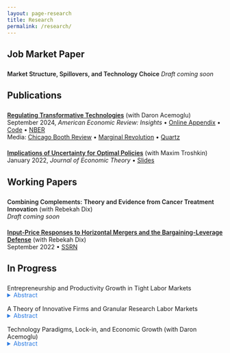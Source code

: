 ```yaml
---
layout: page-research
title: Research
permalink: /research/
---
```


## Job Market Paper

<p style = "margin-top:25px"></p>


<b-custom style = "font-weight:625">Market Structure, Spillovers, and Technology Choice</b-custom>
*Draft coming soon*


<p style = "margin-top:25px"></p>

## Publications

<p style = "margin-top:25px"></p>


<a style = "font-weight:625" href="/files/research/tech-reg-live.pdf">Regulating Transformative Technologies</a> (with Daron Acemoglu) <br>
September 2024, *American Economic Review: Insights* • <a href="/files/research/tech-reg_online-appendix-live.pdf">Online Appendix</a> • <a href="https://www.openicpsr.org/openicpsr/project/196262/version/V1/view" target="_blank">Code</a> • <a href="https://www.nber.org/papers/w31461?utm_campaign=ntwh&utm_medium=email&utm_source=ntwg27" target="_blank">NBER</a><br>
Media: <a style = "margin-bottom: 15px" href="https://www.chicagobooth.edu/review/ai-is-going-disrupt-labor-market-it-doesnt-have-destroy-it" target="_blank">Chicago Booth Review</a> • <a href="https://marginalrevolution.com/marginalrevolution/2023/07/regulating-transformative-technologies.html" target="_blank">Marginal Revolution</a> • <a href="https://qz.com/the-economic-case-for-slowing-down-ai-1850627827" target="_blank">Quartz</a>
<p style = "margin-bottom: 20px"></p>

<!-- <details style="margin-top: -15px">
	<summary style="color: #2a7ae2">Abstract</summary>

	Transformative technologies like generative AI promise to accelerate productivity growth across many sectors, but they also present new risks from potential misuse. We develop a multi-sector technology adoption model to study the optimal regulation of transformative technologies when society can learn about these risks over time. Socially optimal adoption is gradual and typically convex. If social damages are large and proportional to the new technology's productivity, a higher growth rate paradoxically leads to slower optimal adoption. Equilibrium adoption is inefficient when firms do not internalize all social damages, and sector-independent regulation is helpful but generally not sufficient to restore optimality.
	
</details> -->




<a style = "font-weight:625" href="/files/research/AwL-live.pdf">Implications of Uncertainty for Optimal Policies</a> (with Maxim Troshkin)<br>
January 2022, *Journal of Economic Theory* • <a href="/files/research/AwL-7-slides.pdf">Slides</a>

<!-- <details style="margin-bottom: 15px; margin-top: -15px">
	<summary style="color: #2a7ae2">Abstract</summary>

	We study the implications of ambiguity for optimal ﬁscal policy in macro public ﬁnance environments with heterogeneous agents and private idiosyncratic shocks. We describe conditions under which ambiguity implies that it is optimal to periodically reform policies. Periodic reforms lead to simpliﬁed optimal policies that are not fully contingent on future shocks; at times they also lose dependence on the full history of past shocks. These simpliﬁed policies can be characterized without complete backward induction when the time horizon is ﬁnite. However, linear policies can be far from optimal. We also show that equilibria in decentralized versions of these economies are not generally efﬁcient, implying a meaningful role for government provision of insurance, unlike in conventional environments with a narrower view of uncertainty.

</details> -->


<p style = "margin-top:25px"></p>

## Working Papers

<p style = "margin-top:25px"></p>


<b-custom style = "font-weight:625">Combining Complements: Theory and Evidence from Cancer Treatment Innovation</b-custom> (with Rebekah Dix)<br>
*Draft coming soon*
<p style = "margin-bottom: 20px"></p>


<a style = "font-weight:625" href="/files/research/ipp-live.pdf">Input-Price Responses to Horizontal Mergers and the Bargaining-Leverage Defense</a> (with Rebekah Dix)<br>
September 2022 • <a href="https://papers.ssrn.com/sol3/papers.cfm?abstract_id=4074160" target="_blank">SSRN</a>

<!-- <details style="margin-bottom: 15px; margin-top: -15px">
	<summary style="color: #2a7ae2">Abstract</summary>

	We study the implications of endogenous input prices for horizontal merger policy when input prices are set before goods prices. Generalizing the ﬁrst-order approach of Farrell and Shapiro (2010) and Jaffe and Weyl (2013), we derive a measure of unilateral incentives to adjust input prices after a downstream merger, Input Pricing Pressure. We use this measure to show that mergers often incentivize higher input prices, and that these incentives hinge on changes in downstream pass-through rates and marginal cost efﬁciencies generated by the merger. By implication, consumer surplus-maximizing antitrust policy may be too lax when input prices are assumed ﬁxed, and it should be biased against claims that input prices will fall after a downstream merger. In an empirical application to local retail beer markets, endogenizing input prices substantially raises the consumer harm from mergers of retailers.
	
</details> -->


<p style = "margin-top:25px"></p>

## In Progress

<p style = "margin-top:25px"></p>


<b-custom>Entrepreneurship and Productivity Growth in Tight Labor Markets</b-custom>

<details style="margin-bottom: 15px; margin-top: -15px">
	<summary style="color: #2a7ae2">Abstract</summary>

	Motivated by recent evidence linking local labor market tightness to business creation, I study conditions under which a positive aggregate demand shock can raise productivity growth by incentivizing high-tech entrepreneurship. I develop a search model of the labor market in which workers face an occupational choice between employment and entrepreneurship. Successful entrepreneurs create firms by adopting technologies from a productivity frontier, while unsuccessful ones become unemployed. An aggregate demand shock that raises labor demand has an ambiguous effect on entrepreneurship: A tighter labor market lowers the cost of failure by shortening unemployment spells, but it also directly raises the opportunity cost of entrepreneurship. The former channel dominates when successful entrepreneurs primarily come from employment, providing a mechanism by which an increase in aggregate demand can increase productivity. This mechanism suggests a novel role for accommodative monetary policy to stimulate productivity growth, and I consider methods to estimate its magnitude in the data.
	
</details>

<b-custom>A Theory of Innovative Firms and Granular Research Labor Markets</b-custom>

<details style="margin-bottom: 15px; margin-top: -15px">
	<summary style="color: #2a7ae2">Abstract</summary>

	I construct a theory to explain the emergence of large, innovative firms as a means to internalize spillovers in the innovation process, and I show that these firms can either raise or lower long-run growth by doing so. Researchers must choose one of several technologies to study, and their innovations generate knowledge spillovers to others working on the same technology. A manager can internalize these spillovers by coordinating researchers’ innovation decisions, raising economic growth given a fixed set of technologies. But with limits to firm size from convex monitoring costs, I show that this innovative firm can instead slow growth and reduce welfare when new technologies arrive over time: If innovation is combinatorial, so that the owners of past innovations for a technology benefit from subsequent ones, the firm has an incentive to pursue an old technology even as outside researchers exploit a more productive new one. Limits to firm size imply that spillovers are only partially internalized, so the equilibrium direction of innovation is generally inefficient. These spillovers allow the firm to distort the innovation decisions of outside researchers, and I explore how the firm can exploit its size in the labor market for researchers to affect the direction of innovation.
	
</details>

<b-custom>Technology Paradigms, Lock-in, and Economic Growth</b-custom> (with Daron Acemoglu)

<details style="margin-bottom: 15px; margin-top: -15px">
	<summary style="color: #2a7ae2">Abstract</summary>

	We develop a theory of economic growth in which innovation alternates between dominant technological paradigms and the emerging paradigms that might replace them. Innovation within a paradigm is subject to decreasing returns as “ideas get harder to find,” but innovations for an emerging paradigm only generate profits after it becomes dominant. Our analysis reveals how this trade-off can generate technological lock-in or growth cycles. Long-run growth requires the development of both dominant and emerging paradigms, and we show how creative destruction within and across paradigms distorts this process. We explore methods to identify technological paradigms in the patent data, facilitating empirical analysis of productivity dynamics as industries proceed along paradigms and transition between them. We assess the extent to which declining research productivity can be attributed to the maturation of dominant paradigms, suggesting scope for a growth resurgence as innovators explore alternatives.
	
</details>

